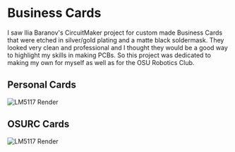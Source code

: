 #	Business Cards

I saw Ilia Baranov's CircuitMaker project for custom made Business Cards that were etched in silver/gold plating and a matte black soldermask. They looked very clean and professional and 
I thought they would be a good way to highlight my skills in making PCBs. So this project was dedicated to making my own for myself as well as for the OSU Robotics Club. 

## Personal Cards



![LM5117 Render](https://github.com/Jbruslind/PersonalProjects/blob/master/Altium_Circuitmaker%20Projects/Business_Cards\Personal_Cards.png)



##	OSURC Cards


![LM5117 Render](https://github.com/Jbruslind/PersonalProjects/blob/master/Altium_Circuitmaker%20Projects/Business_Cards\OSURC_Cards.png)
